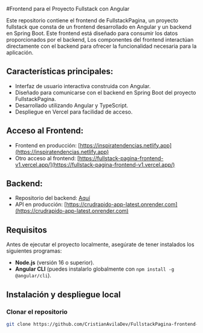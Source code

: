 #Frontend para el Proyecto Fullstack con Angular

Este repositorio contiene el frontend de FullstackPagina, un proyecto fullstack que consta de un frontend desarrollado en Angular y un backend en Spring Boot. Este frontend está diseñado para consumir los datos proporcionados por el backend, Los componentes del frontend interactúan directamente con el backend para ofrecer la funcionalidad necesaria para la aplicación.

## Características principales:
- Interfaz de usuario interactiva construida con Angular.
- Diseñado para comunicarse con el backend en Spring Boot del proyecto FullstackPagina.
- Desarrollado utilizando Angular y TypeScript.
- Despliegue en Vercel para facilidad de acceso.


## Acceso al Frontend:
- Frontend en producción: [https://inspiratendencias.netlify.app](https://inspiratendencias.netlify.app)
- Otro acceso al frontend: [https://fullstack-pagina-frontend-v1.vercel.app/](https://fullstack-pagina-frontend-v1.vercel.app/)

## Backend:
- Repositorio del backend: [Aquí](https://github.com/CristianAvilaDev/FullstackPagina-backend-v1)
- API en producción: [https://crudrapido-app-latest.onrender.com](https://crudrapido-app-latest.onrender.com)

## Requisitos

Antes de ejecutar el proyecto localmente, asegúrate de tener instalados los siguientes programas:

- **Node.js** (versión 16 o superior).
- **Angular CLI** (puedes instalarlo globalmente con `npm install -g @angular/cli`).

## Instalación y despliegue local

### Clonar el repositorio

```bash
git clone https://github.com/CristianAvilaDev/FullstackPagina-frontend-v1
